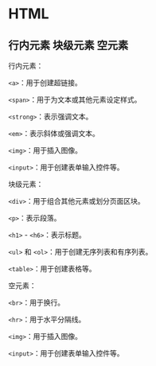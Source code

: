 # HTML

## 行内元素 块级元素 空元素

行内元素：

`<a>`：用于创建超链接。

`<span>`：用于为文本或其他元素设定样式。

`<strong>`：表示强调文本。

`<em>`：表示斜体或强调文本。

`<img>`：用于插入图像。

`<input>`：用于创建表单输入控件等。

块级元素：

`<div>`：用于组合其他元素或划分页面区块。

`<p>`：表示段落。

`<h1>` - `<h6>`：表示标题。

`<ul>` 和 `<ol>`：用于创建无序列表和有序列表。

`<table>`：用于创建表格等。

空元素：

`<br>`：用于换行。

`<hr>`：用于水平分隔线。

`<img>`：用于插入图像。

`<input>`：用于创建表单输入控件等。

